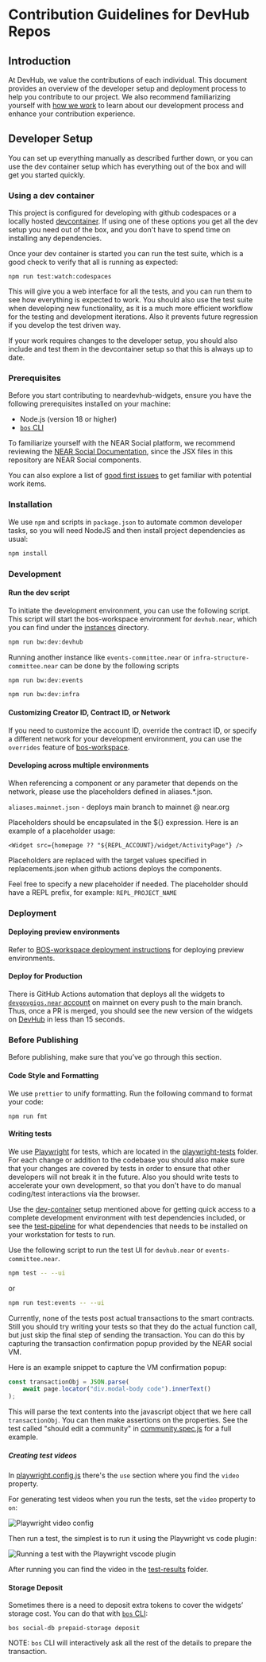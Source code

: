# Contribution Guidelines for DevHub Repos

## Introduction
At DevHub, we value the contributions of each individual. This document provides an overview of the developer setup and deployment process to help you contribute to our project. We also recommend familiarizing yourself with [how we work](https://github.com/near/devgigsboard-widgets/blob/main/docs/how-we-work.md) to learn about our development process and enhance your contribution experience.

## Developer Setup

You can set up everything manually as described further down, or you can use the dev container setup which has everything out of the box and will get you started quickly.

### Using a dev container

This project is configured for developing with github codespaces or a locally hosted [devcontainer](https://containers.dev/). If using one of these options you get all the dev setup you need out of the box, and you don't have to spend time on installing any dependencies.

Once your dev container is started you can run the test suite, which is a good check to verify that all is running as expected:

`npm run test:watch:codespaces`

This will give you a web interface for all the tests, and you can run them to see how everything is expected to work. You should also use the test suite when developing new functionality, as it is a much more efficient workflow for the testing and development iterations. Also it prevents future regression if you develop the test driven way.

If your work requires changes to the developer setup, you should also include and test them in the devcontainer setup so that this is always up to date.

### Prerequisites

Before you start contributing to neardevhub-widgets, ensure you have the following prerequisites installed on your machine:

- Node.js (version 18 or higher)
- [`bos` CLI](https://github.com/FroVolod/bos-cli-rs)

To familiarize yourself with the NEAR Social platform, we recommend reviewing the [NEAR Social Documentation](https://thewiki.near.page/PastPresentAndFutureOfNearSocial), since the JSX files in this repository are NEAR Social components.

You can also explore a list of [good first issues](https://github.com/near/devgigsboard-widgets/contribute) to get familiar with potential work items.

### Installation

We use `npm` and scripts in `package.json` to automate common developer tasks, so you will need NodeJS and then install project dependencies as usual:

```sh
npm install
```

### Development

#### Run the dev script

To initiate the development environment, you can use the following script. This script will start the bos-workspace environment for `devhub.near`, which you can find under the [instances](./instances/) directory.

```sh
npm run bw:dev:devhub
```

Running another instance like `events-committee.near` or `infra-structure-committee.near` can be done by the following scripts

```sh
npm run bw:dev:events
```

```sh
npm run bw:dev:infra
```

#### Customizing Creator ID, Contract ID, or Network

If you need to customize the account ID, override the contract ID, or specify a different network for your development environment, you can use the `overrides` feature of [bos-workspace](https://github.com/NEARBuilders/bos-workspace?tab=readme-ov-file#configuration).

#### Developing across multiple environments

When referencing a component or any parameter that depends on the network, please use the placeholders defined in aliases.*.json. 

`aliases.mainnet.json` - deploys main branch to mainnet @ near.org

Placeholders should be encapsulated in the ${} expression. Here is an example of a placeholder usage:

`<Widget src={homepage ?? "${REPL_ACCOUNT}/widget/ActivityPage"} />`

Placeholders are replaced with the target values specified in replacements.json when github actions deploys the components.

Feel free to specify a new placeholder if needed. The placeholder should have a REPL prefix, for example: `REPL_PROJECT_NAME`

### Deployment

#### Deploying preview environments

Refer to [BOS-workspace deployment instructions](https://github.com/NEARBuilders/bos-workspace?tab=readme-ov-file#deployment) for deploying preview environments.


#### Deploy for Production

There is GitHub Actions automation that deploys all the widgets to [`devgovgigs.near` account](https://near.social/#/mob.near/widget/MyPage?accountId=devgovgigs.near) on mainnet on every push to the main branch.
Thus, once a PR is merged, you should see the new version of the widgets on [DevHub](https://neardevhub.org) in less than 15 seconds.

### Before Publishing
Before publishing, make sure that you’ve go through this section.

#### Code Style and Formatting

We use `prettier` to unify formatting. Run the following command to format your code:

```
npm run fmt
```

#### Writing tests

We use [Playwright](https://playwright.dev) for tests, which are located in the [playwright-tests](./playwright-tests/) folder. For each change or addition to the codebase you should also make sure that your changes are covered by tests in order to ensure that other developers will not break it in the future. Also you should write tests to accelerate your own development, so that you don't have to do manual coding/test interactions via the browser.

Use the [dev-container](#using-a-dev-container) setup mentioned above for getting quick access to a complete development environment with test dependencies included, or see the [test-pipeline](./.github/workflows/continuous-integration-workflow.yml) for what dependencies that needs to be installed on your workstation for tests to run.

Use the following script to run the test UI for `devhub.near` or `events-committee.near`.

```sh
npm test -- --ui
```
or
```sh
npm run test:events -- --ui
```

Currently, none of the tests post actual transactions to the smart contracts. Still you should try writing your tests so that they do the actual function call, but just skip the final step of sending the transaction. You can do this by capturing the transaction confirmation popup provided by the NEAR social VM.

Here is an example snippet to capture the VM confirmation popup:

```javascript
const transactionObj = JSON.parse(
    await page.locator("div.modal-body code").innerText()
);
```

This will parse the text contents into the javascript object that we here call `transactionObj`. You can then make assertions on the properties. See the test called "should edit a community" in [community.spec.js](./playwright-tests/tests/community.spec.js) for a full example.

##### Creating test videos

In [playwright.config.js](./playwright.config.js) there's the `use` section where you find the `video` property.

For generating test videos when you run the tests, set the `video` property to `on`:

![Playwright video config](./docs/images/playwrightconfigvideo.png)

Then run a test, the simplest is to run it using the Playwright vs code plugin:

![Running a test with the Playwright vscode plugin](./docs/images/playwrightruntest.png)

After running you can find the video in the [test-results](./test-results/) folder.

#### Storage Deposit

Sometimes there is a need to deposit extra tokens to cover the widgets’ storage cost. You can do that with [`bos` CLI](https://github.com/FroVolod/bos-cli-rs):

```
bos social-db prepaid-storage deposit
```

NOTE: `bos` CLI will interactively ask all the rest of the details to prepare the transaction. 
